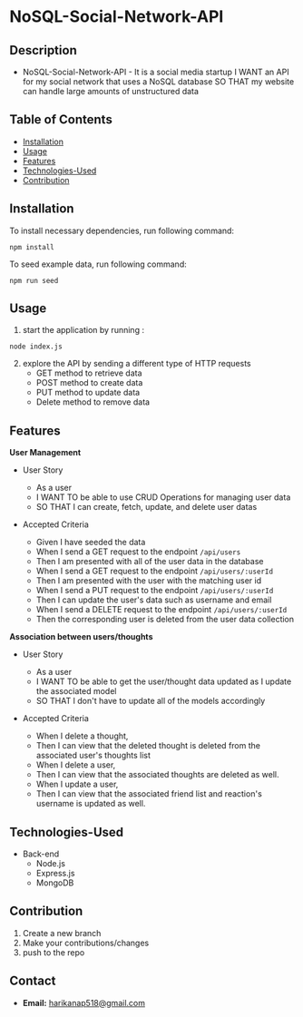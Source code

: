 
# NoSQL-Social-Network-API

## Description
- NoSQL-Social-Network-API - It is a social media startup
I WANT an API for my social network that uses a NoSQL database
SO THAT my website can handle large amounts of unstructured data

## Table of Contents
- [Installation](#installation)
- [Usage](#usage)
- [Features](#features)
- [Technologies-Used](#technologies-used)
- [Contribution](#contribution)

## Installation 
To install necessary dependencies, run following command:
```
npm install

```
To seed example data, run following command:
```
npm run seed
```

## Usage
1. start the application by running :
```
node index.js
```
2. explore the API by sending a different type of HTTP requests 
    - GET method to retrieve data
    - POST method to create data
    - PUT method to update data
    - Delete method to remove data

## Features

**User Management**
* User Story
    - As a user
    - I WANT TO be able to use CRUD Operations for managing user data 
    - SO THAT I can create, fetch, update, and delete user datas

* Accepted Criteria 
    - Given I have seeded the data
    - When I send a GET request to the endpoint `/api/users`
    - Then I am presented with all of the user data in the database 
    - When I send a GET request to the endpoint `/api/users/:userId`
    - Then I am presented with the user with the matching user id 
    - When I send a PUT request to the endpoint `/api/users/:userId`
    - Then I can update the user's data such as username and email 
    - When I send a DELETE request to the endpoint `/api/users/:userId`
    - Then the corresponding user is deleted from the user data collection 


**Association between users/thoughts**
* User Story 
    - As a user 
    - I WANT TO be able to get the user/thought data updated as I update the associated model 
    - SO THAT I don't have to update all of the models accordingly 

* Accepted Criteria 
    - When I delete a thought, 
    - Then I can view that the deleted thought is deleted from the associated user's thoughts list 
    - When I delete a user,
    - Then I can view that the associated thoughts are deleted as well. 
    - When I update a user, 
    - Then I can view that the associated friend list and reaction's username is updated as well.


## Technologies-Used
* Back-end 
    - Node.js
    - Express.js
    - MongoDB
  
## Contribution 
1. Create a new branch 
2. Make your contributions/changes 
3. push to the repo 


## Contact

- **Email:** harikanap518@gmail.com
